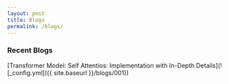 ```yaml
---
layout: post
title: Blogs
permalink: /blogs/
---
```


### Recent Blogs

[Transformer Model: Self Attentios: Implementation with In-Depth Details](![_config.yml]({{ site.baseurl }}/blogs/001))
